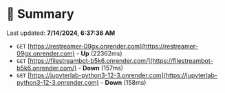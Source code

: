 # 📖 Summary
Last updated: **7/14/2024, 6:37:36 AM**

- `GET` [https://restreamer-09gx.onrender.com](https://restreamer-09gx.onrender.com) - **Up** (22362ms)
- `GET` [https://filestreambot-b5k6.onrender.com/](https://filestreambot-b5k6.onrender.com/) - **Down** (157ms)
- `GET` [https://jupyterlab-python3-12-3.onrender.com](https://jupyterlab-python3-12-3.onrender.com) - **Down** (158ms)
